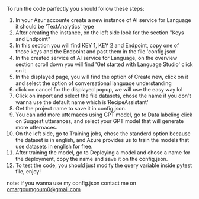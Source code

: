 To run the code parfectly you should follow these steps:

1) In your Azur accounte create a new instance of AI service for Language it should be
   'TextAnalytics' type
2) After creating the instance, on the left side look for the section "Keys and Endpoint"
3) In this section you will find KEY 1, KEY 2 and Endpoint, copy one of those keys and the 
   Endpoint and past them in the file 'config.json'
4) In the created service of AI service for Language, on the overview section scroll down
   you will find 'Get started with Language Studio' click on it
5) In the displayed page, you will find the option of Create new, click on it and select the 
   option of conversational language understanding
6) click on cancel for the displayed popup, we will use the easy way lol
7) Click on import and select the file datasets, chose the name if you don't wanna use the default 
   name which is'RecipeAssistant'
8) Get the project name to save it in config.json.
9) You can add more utternaces using GPT model, go to Data labeling click on Suggest utterances,
   and select your GPT model that will generate more utternaces.
10) On the left side, go to Training jobs, chose the standerd option because the dataset is in 
    english, and Azure provides us to train the models that use datasets in english for free.
11) After training the model, go to Deploying a model and chose a name for the deployment, copy 
   the name and save it on the config.json.
12) To test the code, you should just modify the query variable inside pytest file, enjoy!


note: if you wanna use my config.json contact me on omargoumgoum0@gmail.com
 